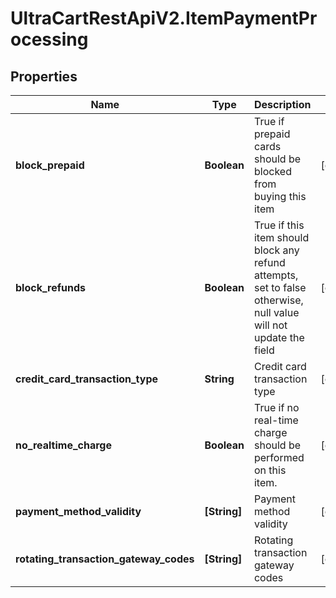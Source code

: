 # UltraCartRestApiV2.ItemPaymentProcessing

## Properties
Name | Type | Description | Notes
------------ | ------------- | ------------- | -------------
**block_prepaid** | **Boolean** | True if prepaid cards should be blocked from buying this item | [optional] 
**block_refunds** | **Boolean** | True if this item should block any refund attempts, set to false otherwise, null value will not update the field | [optional] 
**credit_card_transaction_type** | **String** | Credit card transaction type | [optional] 
**no_realtime_charge** | **Boolean** | True if no real-time charge should be performed on this item. | [optional] 
**payment_method_validity** | **[String]** | Payment method validity | [optional] 
**rotating_transaction_gateway_codes** | **[String]** | Rotating transaction gateway codes | [optional] 


